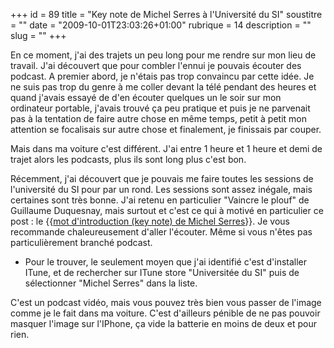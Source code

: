 +++
id = 89
title = "Key note de Michel Serres à l'Université du SI"
soustitre = ""
date = "2009-10-01T23:03:26+01:00"
rubrique = 14
description = ""
slug = ""
+++

<div class="chapo"></div>
En ce moment, j'ai des trajets un peu long pour me rendre sur mon lieu de travail. J'ai découvert que pour combler l'ennui je pouvais écouter des podcast. A premier abord, je n'étais pas trop convaincu par cette idée. Je ne suis pas trop du genre à me coller devant la télé pendant des heures et quand j'avais essayé de d'en écouter quelques un le soir sur mon ordinateur portable, j'avais trouvé ça peu pratique et puis je ne parvenait pas à la tentation de faire autre chose en même temps, petit à petit mon attention se focalisais sur autre chose et finalement, je finissais par couper.

Mais dans ma voiture c'est différent. J'ai entre 1 heure et 1 heure et demi de trajet alors les podcasts, plus ils sont long plus c'est bon.

Récemment, j'ai découvert que je pouvais me faire toutes les sessions de l'université du SI pour par un rond. Les sessions sont assez inégale, mais certaines sont très bonne. J'ai retenu en particulier "Vaincre le plouf" de Guillaume Duquesnay, mais surtout et c'est ce qui à motivé en particulier ce post : le {{[mot d'introduction (key note) de Michel Serres](http://usi2008.universite-du-si.com/Speakers.aspx#Michel_Serres)}}. Je vous recommande chaleureusement d'aller l'écouter. Même si vous n'êtes pas particulièrement branché podcast.

- Pour le trouver, le seulement moyen que j'ai identifié c'est d'installer ITune, et de rechercher sur ITune store "Universitée du SI" puis de sélectionner "Michel Serres" dans la liste.

C'est un podcast vidéo, mais vous pouvez très bien vous passer de l'image comme je le fait dans ma voiture. C'est d'ailleurs pénible de ne pas pouvoir masquer l'image sur l'IPhone, ça vide la batterie en moins de deux et pour rien.